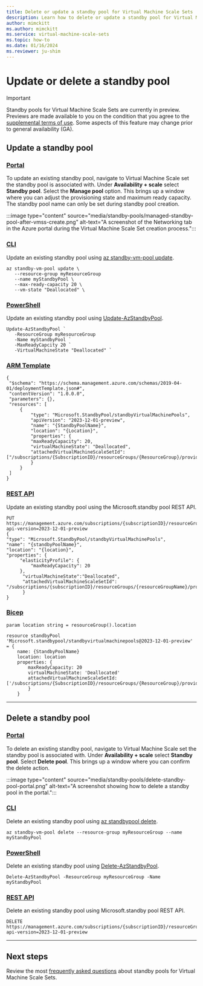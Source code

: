 ```yaml
---
title: Delete or update a standby pool for Virtual Machine Scale Sets
description: Learn how to delete or update a standby pool for Virtual Machine Scale Sets.
author: mimckitt
ms.author: mimckitt
ms.service: virtual-machine-scale-sets
ms.topic: how-to
ms.date: 01/16/2024
ms.reviewer: ju-shim
---
```



# Update or delete a standby pool


> [!IMPORTANT]
> Standby pools for Virtual Machine Scale Sets are currently in preview. Previews are made available to you on the condition that you agree to the [supplemental terms of use](https://azure.microsoft.com/support/legal/preview-supplemental-terms/). Some aspects of this feature may change prior to general availability (GA). 


## Update a standby pool

### [Portal](#tab/portal)
To update an existing standby pool, navigate to Virtual Machine Scale set the standby pool is associated with. Under **Availability + scale** select **Standby pool**. Select the **Manage pool** option. This brings up a window where you can adjust the provisioning state and maximum ready capacity. The standby pool name can only be set during standby pool creation. 

:::image type="content" source="media/standby-pools/managed-standby-pool-after-vmss-create.png" alt-text="A screenshot of the Networking tab in the Azure portal during the Virtual Machine Scale Set creation process.":::


### [CLI](#tab/cli)
Update an existing standby pool using [az standby-vm-pool update](/cli/azure/standby-pool).

```azurecli-interactive
az standby-vm-pool update \
   --resource-group myResourceGroup 
   --name myStandbyPool \
   --max-ready-capacity 20 \
   --vm-state "Deallocated" \
```
### [PowerShell](#tab/powershell)
Update an existing standby pool using [Update-AzStandbyPool](/cli/azure/standby-pool).

```azurepowershell-interactive
Update-AzStandbyPool `
   -ResourceGroup myResourceGroup 
   -Name myStandbyPool `
   -MaxReadyCapcity 20 `
   -VirtualMachineState "Deallocated" `
```

### [ARM Template](#tab/template)
```ARM
{
 "$schema": "https://schema.management.azure.com/schemas/2019-04-01/deploymentTemplate.json#",
 "contentVersion": "1.0.0.0",
 "parameters": {},
 "resources": [
     {
         "type": "Microsoft.StandbyPool/standbyVirtualMachinePools",
         "apiVersion": "2023-12-01-preview",
         "name": "{StandbyPoolName}",
         "location": "{Location}",
         "properties": {
         "maxReadyCapacity": 20,
         "virtualMachineState": "Deallocated",
         "attachedVirtualMachineScaleSetId": ["/subscriptions/{SubscriptionID}/resourceGroups/{ResourceGroup}/providers/Microsoft.Compute/virtualMachineScaleSets/{ScaleSetName}"]
         }
     }
 ]
}

```

### [REST API](#tab/rest)
Update an existing standby pool using the Microsoft.standby pool REST API.

```HTTP
PUT https://management.azure.com/subscriptions/{subscriptionID}/resourceGroups/{resourceGroupName}/providers/Microsoft.StandbyPool/standbyVirtualMachinePools/{standbyPoolName}?api-version=2023-12-01-preview
{
"type": "Microsoft.StandbyPool/standbyVirtualMachinePools",
"name": "{standbyPoolName}",
"location": "{location}",
"properties": {
	 "elasticityProfile": {
		 "maxReadyCapacity": 20
	 },
	  "virtualMachineState":"Deallocated",
	  "attachedVirtualMachineScaleSetId": "/subscriptions/{subscriptionID}/resourceGroups/{resourceGroupName}/providers/Microsoft.Compute/virtualMachineScaleSets/{scaleSetName}"
	  }
}
```

### [Bicep](#tab/bicep)
```bicep
param location string = resourceGroup().location

resource standbyPool 'Microsoft.standbypool/standbyvirtualmachinepools@2023-12-01-preview' = {
    name: {StandbyPoolName}
    location: location
    properties: {
        maxReadyCapacity: 20
        virtualMachineState: 'Deallocated'
        attachedVirtualMachineScaleSetId: ['/subscriptions/{SubscriptionID}/resourceGroups/{ResourceGroup}/providers/Microsoft.Compute/virtualMachineScaleSets/{ScaleSetName}]
        }
    } 
```


---


## Delete a standby pool

### [Portal](#tab/portal1)

To delete an existing standby pool, navigate to Virtual Machine Scale set the standby pool is associated with. Under **Availability + scale** select **Standby pool**. Select **Delete pool**. This brings up a window where you can confirm the delete action. 

:::image type="content" source="media/standby-pools/delete-standby-pool-portal.png" alt-text="A screenshot showing how to delete a standby pool in the portal.":::



### [CLI](#tab/cli1)
Delete an existing standby pool using [az standbypool delete]().

```azurecli-interactive
az standby-vm-pool delete --resource-group myResourceGroup --name myStandbyPool
```
### [PowerShell](#tab/powershell1)
Delete an existing standby pool using [Delete-AzStandbyPool]().

```azurepowershell-interactive
Delete-AzStandbyPool -ResourceGroup myResourceGroup -Name myStandbyPool 
```

### [REST API](#tab/rest1)
Delete an existing standby pool using Microsoft.standby pool REST API. 

```HTTP
DELETE https://management.azure.com/subscriptions/{subscriptionID}/resourceGroups/{resourceGroupName}/providers/Microsoft.StandbyPool/standbyVirtualMachinePools/{standbyPoolName}?api-version=2023-12-01-preview
```

---

## Next steps
Review the most [frequently asked questions](standby-pools-faq.md) about standby pools for Virtual Machine Scale Sets.